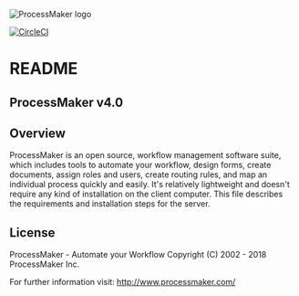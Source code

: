 ![ProcessMaker logo](http://www.processmaker.com/themes/processmaker/images/logo.jpg "ProcessMaker")

[![CircleCI](https://circleci.com/gh/ProcessMaker/bpm/tree/develop.svg?style=svg&circle-token=bc15deff649712440252088a12ec20b4b7c96826)](https://circleci.com/gh/ProcessMaker/bpm/tree/develop)



README
======

ProcessMaker v4.0
----------------


Overview
--------

ProcessMaker is an open source, workflow management software suite, which
includes tools to automate your workflow, design forms, create documents, assign
roles and users, create routing rules, and map an individual process quickly and
easily. It's relatively lightweight and doesn't require any kind of installation
on the client computer. This file describes the requirements and installation
steps for the server.

License
-------

ProcessMaker - Automate your Workflow
Copyright (C) 2002 - 2018 ProcessMaker Inc.


For further information visit:
http://www.processmaker.com/
